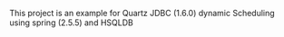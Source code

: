 This project is an example for Quartz JDBC (1.6.0) dynamic Scheduling using spring (2.5.5) and HSQLDB